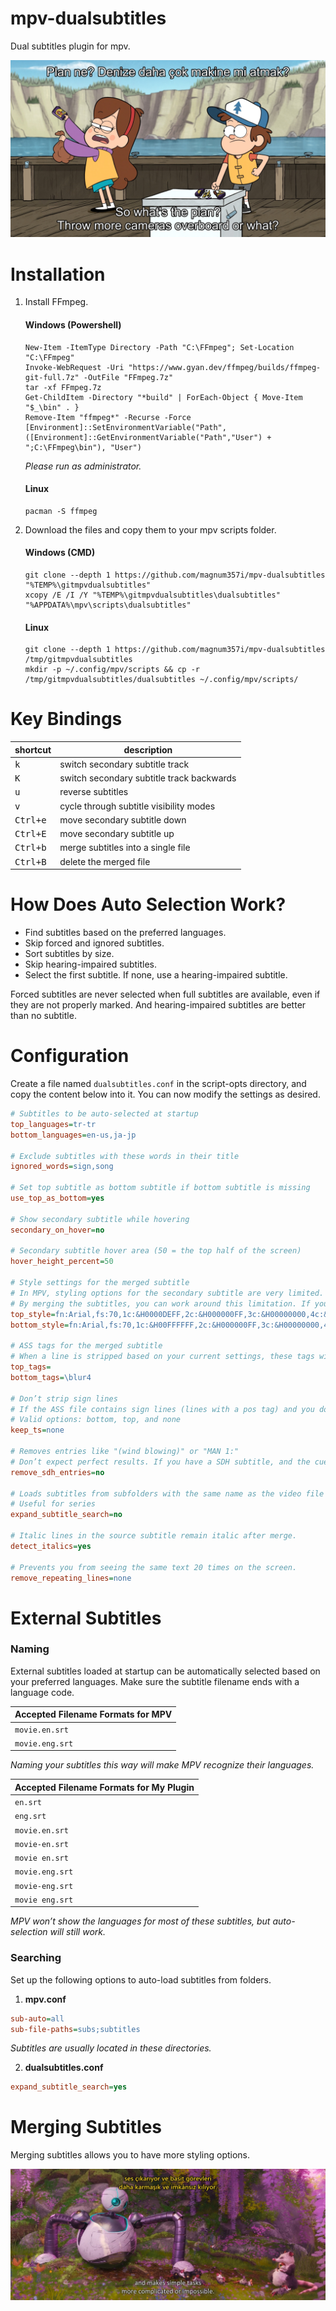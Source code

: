 # mpv-dualsubtitles
Dual subtitles plugin for mpv.

![Example for Dual Subtitles](https://github.com/magnum357i/mpv-dualsubtitles/blob/main/mpv-shot0001.jpg)

# Installation

1. Install FFmpeg.

    #### Windows (Powershell)

    ```
    New-Item -ItemType Directory -Path "C:\FFmpeg"; Set-Location "C:\FFmpeg"
    Invoke-WebRequest -Uri "https://www.gyan.dev/ffmpeg/builds/ffmpeg-git-full.7z" -OutFile "FFmpeg.7z"
    tar -xf FFmpeg.7z
    Get-ChildItem -Directory "*build" | ForEach-Object { Move-Item "$_\bin" . }
    Remove-Item "ffmpeg*" -Recurse -Force
    [Environment]::SetEnvironmentVariable("Path", ([Environment]::GetEnvironmentVariable("Path","User") + ";C:\FFmpeg\bin"), "User")
    ```

    *Please run as administrator.*

    #### Linux

    ```
    pacman -S ffmpeg
    ```

2. Download the files and copy them to your mpv scripts folder.

    #### Windows (CMD)

    ```
    git clone --depth 1 https://github.com/magnum357i/mpv-dualsubtitles "%TEMP%\gitmpvdualsubtitles"
    xcopy /E /I /Y "%TEMP%\gitmpvdualsubtitles\dualsubtitles" "%APPDATA%\mpv\scripts\dualsubtitles"
    ```

    #### Linux

    ```
    git clone --depth 1 https://github.com/magnum357i/mpv-dualsubtitles /tmp/gitmpvdualsubtitles
    mkdir -p ~/.config/mpv/scripts && cp -r /tmp/gitmpvdualsubtitles/dualsubtitles ~/.config/mpv/scripts/
    ```

# Key Bindings
| shortcut            | description                               |
| ------------------- | ----------------------------------------- |
| <kbd>k</kbd>        | switch secondary subtitle track           |
| <kbd>K</kbd>        | switch secondary subtitle track backwards |
| <kbd>u</kbd>        | reverse subtitles                         |
| <kbd>v</kbd>        | cycle through subtitle visibility modes   |
| <kbd>Ctrl+e</kbd>   | move secondary subtitle down              |
| <kbd>Ctrl+E</kbd>   | move secondary subtitle up                |
| <kbd>Ctrl+b</kbd>   | merge subtitles into a single file        |
| <kbd>Ctrl+B</kbd>   | delete the merged file                    |

# How Does Auto Selection Work?
- Find subtitles based on the preferred languages.
- Skip forced and ignored subtitles.
- Sort subtitles by size.
- Skip hearing-impaired subtitles.
- Select the first subtitle. If none, use a hearing-impaired subtitle.

Forced subtitles are never selected when full subtitles are available, even if they are not properly marked. And hearing-impaired subtitles are better than no subtitle.

# Configuration
Create a file named `dualsubtitles.conf` in the script-opts directory, and copy the content below into it. You can now modify the settings as desired.

```ini
# Subtitles to be auto-selected at startup
top_languages=tr-tr
bottom_languages=en-us,ja-jp

# Exclude subtitles with these words in their title
ignored_words=sign,song

# Set top subtitle as bottom subtitle if bottom subtitle is missing
use_top_as_bottom=yes

# Show secondary subtitle while hovering
secondary_on_hover=no

# Secondary subtitle hover area (50 = the top half of the screen)
hover_height_percent=50

# Style settings for the merged subtitle
# In MPV, styling options for the secondary subtitle are very limited.
# By merging the subtitles, you can work around this limitation. If your video file is on an HDD, this process may take 2–3 minutes.
top_style=fn:Arial,fs:70,1c:&H0000DEFF,2c:&H000000FF,3c:&H00000000,4c:&H00000000,b:0,i:0,u:0,s:0,sx:100,sy:100,fsp:0,frz:0,bs:1,bord:3,shad:0,an:8,ml:0,mr:0,mv:40,enc:1
bottom_style=fn:Arial,fs:70,1c:&H00FFFFFF,2c:&H000000FF,3c:&H00000000,4c:&H00000000,b:0,i:0,u:0,s:0,sx:100,sy:100,fsp:0,frz:0,bs:1,bord:3,shad:0,an:2,ml:0,mr:0,mv:40,enc:1

# ASS tags for the merged subtitle
# When a line is stripped based on your current settings, these tags will be added to it.
top_tags=
bottom_tags=\blur4

# Don’t strip sign lines
# If the ASS file contains sign lines (lines with a pos tag) and you don’t want them to be stripped, you can use this option.
# Valid options: bottom, top, and none
keep_ts=none

# Removes entries like "(wind blowing)" or "MAN 1:"
# Don’t expect perfect results. If you have a SDH subtitle, and the cues are very distracting, you might want to try this setting.
remove_sdh_entries=no

# Loads subtitles from subfolders with the same name as the video file
# Useful for series
expand_subtitle_search=no

# Italic lines in the source subtitle remain italic after merge.
detect_italics=yes

# Prevents you from seeing the same text 20 times on the screen.
remove_repeating_lines=none
```

# External Subtitles

### Naming
External subtitles loaded at startup can be automatically selected based on your preferred languages. Make sure the subtitle filename ends with a language code.

| Accepted Filename Formats for MPV |
|-----------------|
| `movie.en.srt`  |
| `movie.eng.srt` |

*Naming your subtitles this way will make MPV recognize their languages.*


| Accepted Filename Formats for My Plugin |
|-----------------|
| `en.srt`        |
| `eng.srt`       |
| `movie.en.srt`  |
| `movie-en.srt`  |
| `movie en.srt`  |
| `movie.eng.srt` |
| `movie-eng.srt` |
| `movie eng.srt` |

*MPV won’t show the languages for most of these subtitles, but auto-selection will still work.*

### Searching

Set up the following options to auto-load subtitles from folders.

1) **mpv.conf**

```ini
sub-auto=all
sub-file-paths=subs;subtitles
```

*Subtitles are usually located in these directories.*

2) **dualsubtitles.conf**

```ini
expand_subtitle_search=yes
```

# Merging Subtitles
Merging subtitles allows you to have more styling options.

![Example for Merging Subtitles](https://github.com/magnum357i/mpv-dualsubtitles/blob/main/mpv-shot0002.jpg)